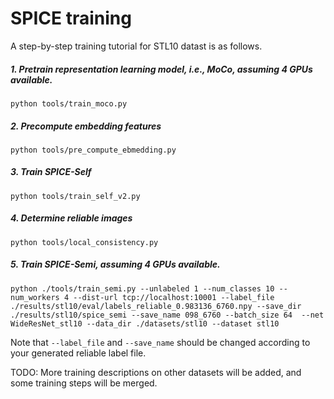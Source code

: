 # SPICE training

A step-by-step training tutorial for STL10 datast is as follows.

##### 1. Pretrain representation learning model, i.e., MoCo, assuming 4 GPUs available.
```shell script
python tools/train_moco.py
```
##### 2. Precompute embedding features
```shell script
python tools/pre_compute_ebmedding.py
```
##### 3. Train SPICE-Self
```shell script
python tools/train_self_v2.py
```
##### 4. Determine reliable images
```shell script
python tools/local_consistency.py
```

##### 5. Train SPICE-Semi, assuming 4 GPUs available.
```shell script
python ./tools/train_semi.py --unlabeled 1 --num_classes 10 --num_workers 4 --dist-url tcp://localhost:10001 --label_file ./results/stl10/eval/labels_reliable_0.983136_6760.npy --save_dir ./results/stl10/spice_semi --save_name 098_6760 --batch_size 64  --net WideResNet_stl10 --data_dir ./datasets/stl10 --dataset stl10
```
Note that ```--label_file``` and ```--save_name``` should be changed according to your generated reliable label file.

TODO: More training descriptions on other datasets will be added, and some training steps will be merged.